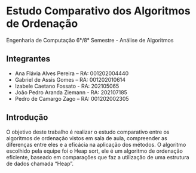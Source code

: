 # Estudo Comparativo dos Algoritmos de Ordenação

Engenharia de Computação 6°/8° Semestre - Análise de Algoritmos
## Integrantes

- Ana Flávia Alves Pereira – RA: 001202004440
- Gabriel de Assis Gomes – RA: 001202010614
- Izabele Caetano Fossato - RA: 202105065
- João Pedro Aranda Ziemann - RA: 202107185
- Pedro de Camargo Zago – RA: 001202002305

## Introdução
O objetivo deste trabalho é realizar o estudo comparativo entre os algoritmos de ordenação vistos em sala de aula, compreender as diferenças entre eles e a eficácia na aplicação dos métodos. O algoritmo escolhido pela equipe foi o Heap sort, ele é um algoritmo de ordenação eficiente, baseado em comparações que faz a utilização de uma estrutura de dados chamada “Heap”.
